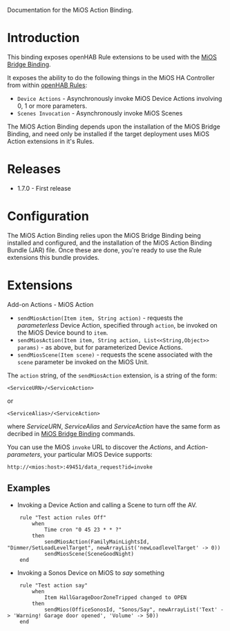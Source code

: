 Documentation for the MiOS Action Binding.

# Introduction
This binding exposes openHAB Rule extensions to be used with the [MiOS Bridge Binding](https://github.com/openhab/openhab/wiki/MiOS-Binding).

It exposes the ability to do the following things in the MiOS HA Controller from within [openHAB Rules](https://github.com/openhab/openhab/wiki/Rules):

* `Device Actions` - Asynchronously invoke MiOS Device Actions involving 0, 1 or more parameters.
* `Scenes Invocation` - Asynchronously invoke MiOS Scenes

The MiOS Action Binding depends upon the installation of the MiOS Bridge Binding, and need only be installed if the target deployment uses MiOS Action extensions in it's Rules.

# Releases

* 1.7.0 - First release

# Configuration

The MiOS Action Binding relies upon the MiOS Bridge Binding being installed and configured, and the installation of the MiOS Action Binding Bundle (JAR) file.  Once these are done, you're ready to use the Rule extensions this bundle provides.

# Extensions

Add-on Actions - MiOS Action

* `sendMiosAction(Item item, String action)` - requests the _parameterless_ Device Action, specified through `action`, be invoked on the MiOS Device bound to `item`.
* `sendMiosAction(Item item, String action, List<<String,Object>> params)` - as above, but for parameterized Device Actions.
* `sendMiosScene(Item scene)` - requests the scene associated with the `scene` parameter be invoked on the MiOS Unit.

The `action` string, of the `sendMiosAction` extension, is a string of the form:

    <ServiceURN>/<ServiceAction>

or

    <ServiceAlias>/<ServiceAction>

where _ServiceURN_, _ServiceAlias_ and _ServiceAction_ have the same form as decribed in [MiOS Bridge Binding](https://github.com/openhab/openhab/wiki/MiOS-Binding) commands.

You can use the MiOS `invoke` URL to discover the _Actions_, and _Action-parameters_, your particular MiOS Device supports:
 
    http://<mios:host>:49451/data_request?id=invoke
 
## Examples

* Invoking a Device Action and calling a Scene to turn off the AV.
```
    rule "Test action rules Off"
        when 
            Time cron "0 45 23 * * ?"
        then
            sendMiosAction(FamilyMainLightsId, "Dimmer/SetLoadLevelTarget", newArrayList('newLoadlevelTarget' -> 0))
            sendMiosScene(SceneGoodNight)
    end
```

* Invoking a Sonos Device on MiOS to _say_ something
```
    rule "Test action say"
        when
            Item HallGarageDoorZoneTripped changed to OPEN
        then
            sendMios(OfficeSonosId, "Sonos/Say", newArrayList('Text' -> 'Warning! Garage door opened', 'Volume' -> 50))
    end
```

